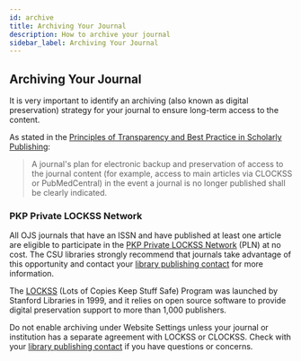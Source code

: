 ```yaml
---
id: archive
title: Archiving Your Journal
description: How to archive your journal
sidebar_label: Archiving Your Journal
---
```

## Archiving Your Journal
It is very important to identify an archiving (also known as digital preservation) strategy for your journal to ensure long-term access to the content.

As stated in the [Principles of Transparency and Best Practice in Scholarly Publishing](https://doaj.org/bestpractice):

> A journal's plan for electronic backup and preservation of access to the journal
> content (for example, access to main articles via CLOCKSS or PubMedCentral) in the
> event a journal is no longer published shall be clearly indicated.

### PKP Private LOCKSS Network
All OJS journals that have an ISSN and have published at least one article are eligible to participate in the [PKP Private LOCKSS Network](https://pkp.sfu.ca/2016/08/08/pkp-lockss-pln-update/) (PLN) at no cost. The CSU libraries strongly recommend that journals take advantage of this opportunity and contact your [library publishing contact](contacts.md) for more information.

The [LOCKSS](https://www.lockss.org/) (Lots of Copies Keep Stuff Safe) Program was launched by Stanford Libraries in 1999, and it relies on open source software to provide digital preservation support to more than 1,000 publishers.

Do not enable archiving under Website Settings unless your journal or institution has a separate agreement with LOCKSS or CLOCKSS. Check with your [library publishing contact](contacts.md) if you have questions or concerns.
